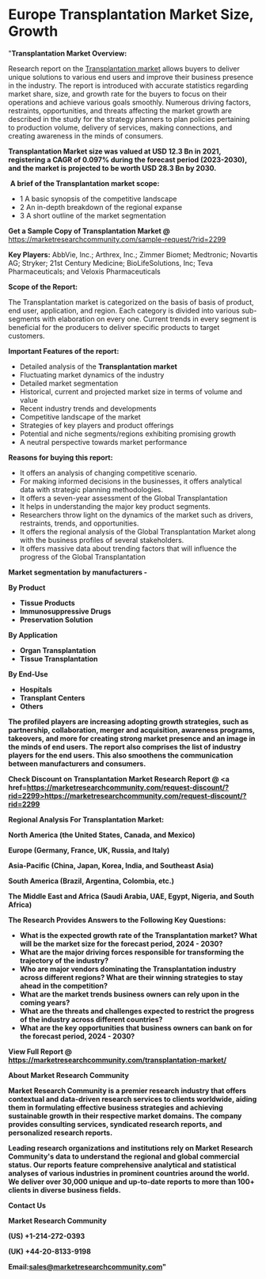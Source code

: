 # Europe Transplantation Market Size, Growth
"<strong>Transplantation Market Overview:</strong>

Research report on the <a href=https://marketresearchcommunity.com/transplantation-market/>Transplantation market</a> allows buyers to deliver unique solutions to various end users and improve their business presence in the industry. The report is introduced with accurate statistics regarding market share, size, and growth rate for the buyers to focus on their operations and achieve various goals smoothly. Numerous driving factors, restraints, opportunities, and threats affecting the market growth are described in the study for the strategy planners to plan policies pertaining to production volume, delivery of services, making connections, and creating awareness in the minds of consumers.

<strong>Transplantation Market size was valued at USD 12.3 Bn in 2021, registering a CAGR of 0.097% during the forecast period (2023-2030), and the market is projected to be worth USD 28.3 Bn by 2030.</strong>

 <Strong>A brief of the Transplantation market scope:</Strong>
<ul>
 <li>1  A basic synopsis of the competitive landscape</li>
 <li>2  An in-depth breakdown of the regional expanse</li>
 <li>3  A short outline of the market segmentation</li>
</ul>
<strong>Get a Sample Copy of Transplantation Market @ </b></strong><a href=https://marketresearchcommunity.com/sample-request/?rid=2299><u>https://marketresearchcommunity.com/sample-request/?rid=2299</u></a>

<strong>Key Players:</strong> 
AbbVie, Inc.; Arthrex, Inc.; Zimmer Biomet; Medtronic; Novartis AG; Stryker; 21st Century Medicine; BioLifeSolutions, Inc; Teva Pharmaceuticals; and Veloxis Pharmaceuticals

<strong>Scope of the Report:</strong>

The Transplantation market is categorized on the basis of basis of product, end user, application, and region. Each category is divided into various sub-segments with elaboration on every one. Current trends in every segment is beneficial for the producers to deliver specific products to target customers.

<strong><b>Important Features of the report:</b></strong>
<ul>
  <li>Detailed analysis of the <strong><b>Transplantation </b></strong><strong><b>market</b></strong></li>
  <li>Fluctuating market dynamics of the industry</li>
  <li>Detailed market segmentation</li>
  <li>Historical, current and projected market size in terms of volume and value</li>
  <li>Recent industry trends and developments</li>
  <li>Competitive landscape of the market</li>
  <li>Strategies of key players and product offerings</li>
  <li>Potential and niche segments/regions exhibiting promising growth</li>
  <li>A neutral perspective towards market performance</li>
</ul>
<strong><b>Reasons for buying this report:</b></strong>
<ul>
  <li>It offers an analysis of changing competitive scenario.</li>
  <li>For making informed decisions in the businesses, it offers analytical data with strategic planning methodologies.</li>
  <li>It offers a seven-year assessment of the Global Transplantation</li>
  <li>It helps in understanding the major key product segments.</li>
  <li>Researchers throw light on the dynamics of the market such as drivers, restraints, trends, and opportunities.</li>
  <li>It offers the regional analysis of the Global Transplantation Market along with the business profiles of several stakeholders.</li>
  <li>It offers massive data about trending factors that will influence the progress of the Global Transplantation</li>
</ul>

<strong>Market segmentation by manufacturers -</strong>


<strong><strong>By Product </strong></h4>
<ul>
 	<li>Tissue Products</li>
 	<li>Immunosuppressive Drugs</li>
 	<li>Preservation Solution</li>
</ul>
<strong>By Application </strong>
<ul>
 	<li>Organ Transplantation</li>
 	<li>Tissue Transplantation</li>
</ul>
<strong><strong>By End-Use </strong></h4>
<ul>
 	<li>Hospitals</li>
 	<li>Transplant Centers</li>
 	<li>Others</li>
</ul>

The profiled players are increasing adopting growth strategies, such as partnership, collaboration, merger and acquisition, awareness programs, takeovers, and more for creating strong market presence and an image in the minds of end users. The report also comprises the list of industry players for the end users. This also smoothens the communication between manufacturers and consumers.

<strong><b>Check Discount on Transplantation Market Research Report @ </b></strong><a href=https://marketresearchcommunity.com/request-discount/?rid=2299><u>https://marketresearchcommunity.com/request-discount/?rid=2299</u></a>

<strong>Regional Analysis For Transplantation Market:</strong>

<strong>North America</strong> (the United States, Canada, and Mexico)

<strong>Europe</strong> (Germany, France, UK, Russia, and Italy)

<strong>Asia-Pacific</strong> (China, Japan, Korea, India, and Southeast Asia)

<strong>South America</strong> (Brazil, Argentina, Colombia, etc.)

<strong>The Middle East and Africa</strong> (Saudi Arabia, UAE, Egypt, Nigeria, and South Africa)

<strong>The Research Provides Answers to the Following Key Questions:</strong>
<ul>
 	<li>What is the expected growth rate of the Transplantation market? What will be the market size for the forecast period, 2024 - 2030?</li>
 	<li>What are the major driving forces responsible for transforming the trajectory of the industry?</li>
 	<li>Who are major vendors dominating the Transplantation industry across different regions? What are their winning strategies to stay ahead in the competition?</li>
 	<li>What are the market trends business owners can rely upon in the coming years?</li>
 	<li>What are the threats and challenges expected to restrict the progress of the industry across different countries?</li>
 	<li>What are the key opportunities that business owners can bank on for the forecast period, 2024 - 2030?</li>
</ul>

<strong>View Full Report @</strong> <a href=https://marketresearchcommunity.com/transplantation-market/>https://marketresearchcommunity.com/transplantation-market/</a>

<strong>About Market Research Community</strong>

Market Research Community is a premier research industry that offers contextual and data-driven research services to clients worldwide, aiding them in formulating effective business strategies and achieving sustainable growth in their respective market domains. The company provides consulting services, syndicated research reports, and personalized research reports.

Leading research organizations and institutions rely on Market Research Community's data to understand the regional and global commercial status. Our reports feature comprehensive analytical and statistical analyses of various industries in prominent countries around the world. We deliver over 30,000 unique and up-to-date reports to more than 100+ clients in diverse business fields.

<strong>Contact Us</strong>

<strong>Market Research Community</strong>

(US) +1-214-272-0393

(UK) +44-20-8133-9198

<strong>Email:</strong>sales@marketresearchcommunity.com"
